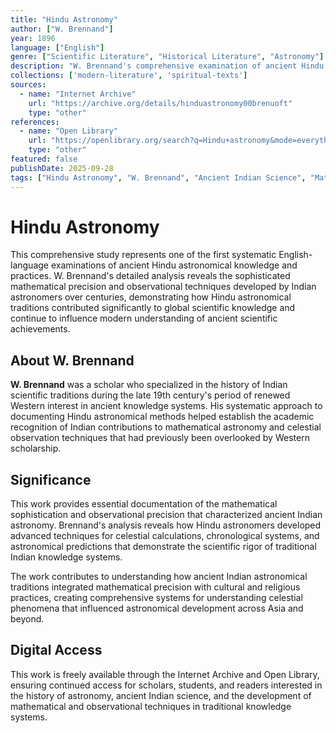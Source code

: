 ```yaml
---
title: "Hindu Astronomy"
author: ["W. Brennand"]
year: 1896
language: ["English"]
genre: ["Scientific Literature", "Historical Literature", "Astronomy"]
description: "W. Brennand's comprehensive examination of ancient Hindu astronomical knowledge and practices. This pioneering 1896 work explores the sophisticated mathematical and observational techniques developed by Indian astronomers, documenting the precision and complexity of traditional Hindu astronomical systems that contributed significantly to global astronomical knowledge."
collections: ['modern-literature', 'spiritual-texts']
sources:
  - name: "Internet Archive"
    url: "https://archive.org/details/hinduastronomy00brenuoft"
    type: "other"
references:
  - name: "Open Library"
    url: "https://openlibrary.org/search?q=Hindu+astronomy&mode=everything"
    type: "other"
featured: false
publishDate: 2025-09-28
tags: ["Hindu Astronomy", "W. Brennand", "Ancient Indian Science", "Mathematical Astronomy", "Astronomical Calculations", "Hindu Mathematics", "Ancient Astronomy", "Indian Scientific Tradition", "Celestial Observations", "Surya Siddhanta", "Astronomical Methods", "History of Astronomy"]
---
```


# Hindu Astronomy

This comprehensive study represents one of the first systematic English-language examinations of ancient Hindu astronomical knowledge and practices. W. Brennand's detailed analysis reveals the sophisticated mathematical precision and observational techniques developed by Indian astronomers over centuries, demonstrating how Hindu astronomical traditions contributed significantly to global scientific knowledge and continue to influence modern understanding of ancient scientific achievements.

## About W. Brennand

**W. Brennand** was a scholar who specialized in the history of Indian scientific traditions during the late 19th century's period of renewed Western interest in ancient knowledge systems. His systematic approach to documenting Hindu astronomical methods helped establish the academic recognition of Indian contributions to mathematical astronomy and celestial observation techniques that had previously been overlooked by Western scholarship.

## Significance

This work provides essential documentation of the mathematical sophistication and observational precision that characterized ancient Indian astronomy. Brennand's analysis reveals how Hindu astronomers developed advanced techniques for celestial calculations, chronological systems, and astronomical predictions that demonstrate the scientific rigor of traditional Indian knowledge systems.

The work contributes to understanding how ancient Indian astronomical traditions integrated mathematical precision with cultural and religious practices, creating comprehensive systems for understanding celestial phenomena that influenced astronomical development across Asia and beyond.

## Digital Access

This work is freely available through the Internet Archive and Open Library, ensuring continued access for scholars, students, and readers interested in the history of astronomy, ancient Indian science, and the development of mathematical and observational techniques in traditional knowledge systems.